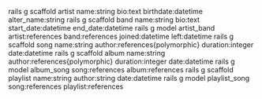 rails g scaffold artist name:string bio:text birthdate:datetime alter_name:string
rails g scaffold band name:string bio:text start_date:datetime end_date:datetime
rails g model artist_band artist:references band:references joined:datetime left:datetime
rails g scaffold song name:string author:references{polymorphic} duration:integer date:datetime
rails g scaffold album name:string author:references{polymorphic} duration:integer date:datetime
rails g model album_song song:references album:references
rails g scaffold playlist name:string author:string date:datetime
rails g model playlist_song song:references playlist:references
